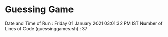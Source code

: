 # Guessing Game
Date and Time of Run : Friday 01 January 2021 03:01:32 PM IST
Number of Lines of Code (guessinggames.sh) : 37
